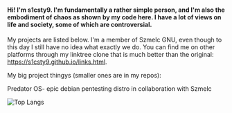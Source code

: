 #### Hi! I'm s1csty9. I'm fundamentally a rather simple person, and I'm also the embodiment of chaos as shown by my code here. I have a lot of views on life and society, some of which are controversial. 
My projects are listed below. I'm a member of Szmelc GNU, even though to this day I still have no idea what exactly we do. You can find me on other platforms through my linktree clone that is much better than the original: https://s1csty9.github.io/links.html.

My big project thingys (smaller ones are in my repos):

Predator OS- epic debian pentesting distro in collaboration with Szmelc

![Top Langs](https://github-readme-stats.vercel.app/api/top-langs/?username=s1csty9&layout=compact&theme=dark)
